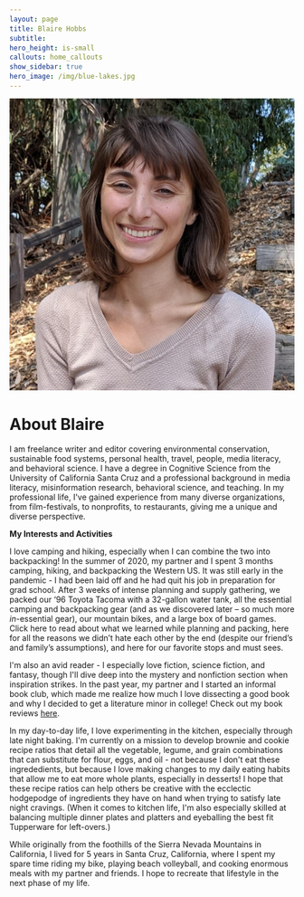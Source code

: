 ```yaml
---
layout: page
title: Blaire Hobbs
subtitle:
hero_height: is-small
callouts: home_callouts
show_sidebar: true
hero_image: /img/blue-lakes.jpg
---
```


![](/img/Hobbs_Blaire_Headshot.jpg)

# About Blaire

I am freelance writer and editor covering environmental conservation, sustainable food systems, personal health, travel, people, media literacy, and behavioral science. I have a degree in Cognitive Science from the University of California Santa Cruz and a professional background in media literacy, misinformation research, behavioral science, and teaching. In my professional life, I've gained experience from many diverse organizations, from film-festivals, to nonprofits, to restaurants, giving me a unique and diverse perspective. 

**My Interests and Activities**

I love camping and hiking, especially when I can combine the two into backpacking! In the summer of 2020, my partner and I spent 3 months camping, hiking, and backpacking the Western US. It was still early in the pandemic - I had been laid off and he had quit his job in preparation for grad school. After 3 weeks of intense planning and supply gathering, we packed our ‘96 Toyota Tacoma with a 32-gallon water tank, all the essential camping and backpacking gear (and as we discovered later – so much more *in*-essential gear), our mountain bikes, and a large box of board games. Click here to read about what we learned while planning and packing, here for all the reasons we didn’t hate each other by the end (despite our friend’s and family’s assumptions), and here for our favorite stops and must sees.

I'm also an avid reader - I especially love fiction, science fiction, and fantasy, though I'll dive deep into the mystery and nonfiction section when inspiration strikes. In the past year, my partner and I started an informal book club, which made me realize how much I love dissecting a good book and why I decided to get a literature minor in college! Check out my book reviews [here](/book-reviews-page).

In my day-to-day life, I love experimenting in the kitchen, especially through late night baking. I'm currently on a mission to develop brownie and cookie recipe ratios that detail all the vegetable, legume, and grain combinations that can substitute for flour, eggs, and oil - not because I don't eat these ingrededients, but because I love making changes to my daily eating habits that allow me to eat more whole plants, especially in desserts! I hope that these recipe ratios can help others be creative with the ecclectic hodgepodge of ingredients they have on hand when trying to satisfy late night cravings. (When it comes to kitchen life, I'm also especially skilled at balancing multiple dinner plates and platters and eyeballing the best fit Tupperware for left-overs.)

While originally from the foothills of the Sierra Nevada Mountains in California, I lived for 5 years in Santa Cruz, California, where I spent my spare time riding my bike, playing beach volleyball, and cooking enormous meals with my partner and friends. I hope to recreate that lifestyle in the next phase of my life.

